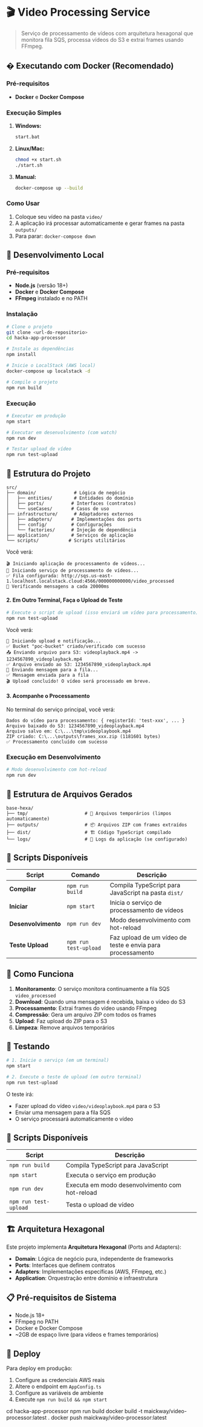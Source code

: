# 🎬 Video Processing Service

> Serviço de processamento de vídeos com arquitetura hexagonal que monitora fila SQS, processa vídeos do S3 e extrai frames usando FFmpeg.

## � Executando com Docker (Recomendado)

### Pré-requisitos

- **Docker** e **Docker Compose**

### Execução Simples

1. **Windows:**
   ```bash
   start.bat
   ```

2. **Linux/Mac:**
   ```bash
   chmod +x start.sh
   ./start.sh
   ```

3. **Manual:**
   ```bash
   docker-compose up --build
   ```

### Como Usar

1. Coloque seu vídeo na pasta `video/`
2. A aplicação irá processar automaticamente e gerar frames na pasta `outputs/`
3. Para parar: `docker-compose down`

## 🚀 Desenvolvimento Local

### Pré-requisitos

- **Node.js** (versão 18+)
- **Docker** e **Docker Compose**
- **FFmpeg** instalado e no PATH

### Instalação

```bash
# Clone o projeto
git clone <url-do-repositorio>
cd hacka-app-processor

# Instale as dependências
npm install

# Inicie o LocalStack (AWS local)
docker-compose up localstack -d

# Compile o projeto
npm run build
```

### Execução

```bash
# Executar em produção
npm start

# Executar em desenvolvimento (com watch)
npm run dev

# Testar upload de vídeo
npm run test-upload
```

## 📁 Estrutura do Projeto

```
src/
├── domain/              # Lógica de negócio
│   ├── entities/        # Entidades do domínio
│   ├── ports/          # Interfaces (contratos)
│   └── useCases/       # Casos de uso
├── infrastructure/      # Adaptadores externos
│   ├── adapters/       # Implementações dos ports
│   ├── config/         # Configurações
│   └── factories/      # Injeção de dependência
├── application/        # Serviços de aplicação
└── scripts/           # Scripts utilitários
```

Você verá:
```
🎬 Iniciando aplicação de processamento de vídeos...
🚀 Iniciando serviço de processamento de vídeos...
✅ Fila configurada: http://sqs.us-east-1.localhost.localstack.cloud:4566/000000000000/video_processed
🔄 Verificando mensagens a cada 20000ms
```

#### 2. Em Outro Terminal, Faça o Upload de Teste

```bash
# Execute o script de upload (isso enviará um vídeo para processamento)
npm run test-upload
```

Você verá:
```
🚀 Iniciando upload e notificação...
✅ Bucket "poc-bucket" criado/verificado com sucesso
📤 Enviando arquivo para S3: videoplayback.mp4 -> 1234567890_videoplayback.mp4
✅ Arquivo enviado ao S3: 1234567890_videoplayback.mp4
📨 Enviando mensagem para a fila...
✅ Mensagem enviada para a fila
🎬 Upload concluído! O vídeo será processado em breve.
```

#### 3. Acompanhe o Processamento

No terminal do serviço principal, você verá:
```
Dados do vídeo para processamento: { registerId: 'test-xxx', ... }
Arquivo baixado do S3: 1234567890_videoplayback.mp4
Arquivo salvo em: C:\...\tmp\videoplaybook.mp4
ZIP criado: C:\...\outputs\frames_xxx.zip (1181601 bytes)
✅ Processamento concluído com sucesso
```

### Execução em Desenvolvimento

```bash
# Modo desenvolvimento com hot-reload
npm run dev
```

## 📁 Estrutura de Arquivos Gerados

```
base-hexa/
├── tmp/                     # 📁 Arquivos temporários (limpos automaticamente)
├── outputs/                 # 📦 Arquivos ZIP com frames extraídos
├── dist/                    # 🏗️ Código TypeScript compilado
└── logs/                    # 📝 Logs da aplicação (se configurado)
```

## 🔧 Scripts Disponíveis

| Script | Comando | Descrição |
|--------|---------|-----------|
| **Compilar** | `npm run build` | Compila TypeScript para JavaScript na pasta `dist/` |
| **Iniciar** | `npm start` | Inicia o serviço de processamento de vídeos |
| **Desenvolvimento** | `npm run dev` | Modo desenvolvimento com hot-reload |
| **Teste Upload** | `npm run test-upload` | Faz upload de um vídeo de teste e envia para processamento |
## 🔧 Como Funciona

1. **Monitoramento**: O serviço monitora continuamente a fila SQS `video_processed`
2. **Download**: Quando uma mensagem é recebida, baixa o vídeo do S3
3. **Processamento**: Extrai frames do vídeo usando FFmpeg
4. **Compressão**: Gera um arquivo ZIP com todos os frames
5. **Upload**: Faz upload do ZIP para o S3
6. **Limpeza**: Remove arquivos temporários

## 🧪 Testando

```bash
# 1. Inicie o serviço (em um terminal)
npm start

# 2. Execute o teste de upload (em outro terminal)
npm run test-upload
```

O teste irá:
- Fazer upload do vídeo `video/videoplaybook.mp4` para o S3
- Enviar uma mensagem para a fila SQS
- O serviço processará automaticamente o vídeo

## 📝 Scripts Disponíveis

| Script | Descrição |
|--------|-----------|
| `npm run build` | Compila TypeScript para JavaScript |
| `npm start` | Executa o serviço em produção |
| `npm run dev` | Executa em modo desenvolvimento com hot-reload |
| `npm run test-upload` | Testa o upload de vídeo |

## 🏗️ Arquitetura Hexagonal

Este projeto implementa **Arquitetura Hexagonal** (Ports and Adapters):

- **Domain**: Lógica de negócio pura, independente de frameworks
- **Ports**: Interfaces que definem contratos
- **Adapters**: Implementações específicas (AWS, FFmpeg, etc.)
- **Application**: Orquestração entre domínio e infraestrutura

## 📋 Pré-requisitos de Sistema

- Node.js 18+
- FFmpeg no PATH
- Docker e Docker Compose
- ~2GB de espaço livre (para vídeos e frames temporários)

## 🚀 Deploy

Para deploy em produção:

1. Configure as credenciais AWS reais
2. Altere o endpoint em `AppConfig.ts`
3. Configure as variáveis de ambiente
4. Execute `npm run build && npm start`



cd hacka-app-processor
npm run build
docker build -t maickway/video-processor:latest .
docker push maickway/video-processor:latest